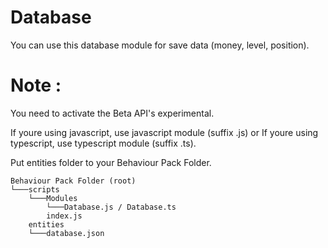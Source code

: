# Database
You can use this database module for save data (money, level, position).

# Note :
You need to activate the Beta API's experimental.

If youre using javascript, use javascript module (suffix .js) or If youre using typescript, use typescript module (suffix .ts).

Put entities folder to your Behaviour Pack Folder.
```
Behaviour Pack Folder (root)
└───scripts
    └───Modules
        └───Database.js / Database.ts
        index.js
    entities
    └───database.json
```
